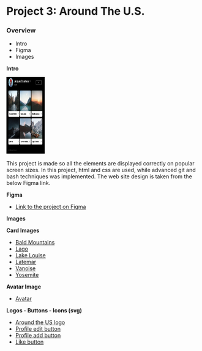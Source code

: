 # Project 3: Around The U.S.

### Overview

- Intro
- Figma
- Images

**Intro**

<img src="./images/Around%20the%20Us.png" width="100" height="200">

This project is made so all the elements are displayed correctly on popular screen sizes. In this project, html and css are used, while advanced git and bash techniques was implemented. The web site design is taken from the below Figma link.

**Figma**

- [Link to the project on Figma](https://www.figma.com/file/ii4xxsJ0ghevUOcssTlHZv/Sprint-3%3A-Around-the-US?node-id=0%3A1)

**Images**

**Card Images**

- [Bald Mountains](./images/bald-mountains.jpg)
- [Lago](./images/lago.jpg)
- [Lake Louise](./images/lake-louise.jpg)
- [Latemar](./images/latemar.jpg)
- [Vanoise](./images/vanoise.jpg)
- [Yosemite](./images/yosemite.jpg)

**Avatar Image**

- [Avatar](./images/Avatar.png)

**Logos - Buttons - Icons (svg)**

- [Around the US logo](./images/logo.svg)
- [Profile edit button](./images/Edit%20Button.svg)
- [Profile add button](./images/Add%20Button.svg)
- [Like button](./images/like%20button.svg)
